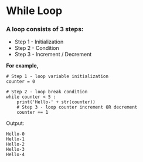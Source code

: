 # While Loop

### A loop consists of 3 steps:
- Step 1 - Initialization
- Step 2 - Condition
- Step 3 - Increment / Decrement


**For example,**
```
# Step 1 - loop variable initialization
counter = 0

# Step 2 - loop break condition
while counter < 5 :
    print('Hello-' + str(counter))
    # Step 3 - loop counter increment OR decrement
    counter += 1
```

Output:
```
Hello-0
Hello-1
Hello-2
Hello-3
Hello-4
```

